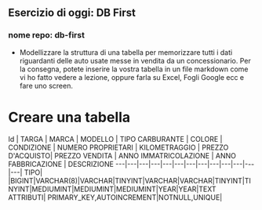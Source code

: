 ## Esercizio di oggi: DB First
### nome repo: db-first

- Modellizzare la struttura di una tabella per memorizzare tutti i dati riguardanti delle auto usate messe in vendita da un concessionario.
Per la consegna, potete inserire la vostra tabella in un file markdown come vi ho fatto vedere a lezione, oppure farla su Excel, Fogli Google ecc e fare uno screen.


# Creare una tabella

Id  | TARGA | MARCA | MODELLO | TIPO CARBURANTE | COLORE | CONDIZIONE | NUMERO PROPRIETARI | KILOMETRAGGIO | PREZZO D'ACQUISTO| PREZZO VENDITA | ANNO IMMATRICOLAZIONE | ANNO FABBRICAZIONE | DESCRIZIONE
---|---|---|---|---|---|---|---|---|---|---|---|---|
 TIPO|
|BIGINT|VARCHAR(8)|VARCHAR|TINYINT|VARCHAR|VARCHAR|TINYINT|TINYINT|MEDIUMINT|MEDIUMINT|MEDIUMINT|YEAR|YEAR|TEXT
ATTRIBUTI|
PRIMARY_KEY,AUTOINCREMENT|NOTNULL,UNIQUE|


